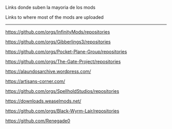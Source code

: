 Links donde suben la mayoria de los mods

Links to where most of the mods are uploaded

---------------------------------------------------------------------------------------------------------------


https://github.com/orgs/InfinityMods/repositories

https://github.com/orgs/Gibberlings3/repositories

https://github.com/orgs/Pocket-Plane-Group/repositories

https://github.com/orgs/The-Gate-Project/repositories

https://alaundosarchive.wordpress.com/

https://artisans-corner.com/

https://github.com/orgs/SpellholdStudios/repositories

https://downloads.weaselmods.net/

https://github.com/orgs/Black-Wyrm-Lair/repositories

https://github.com/Renegade0

